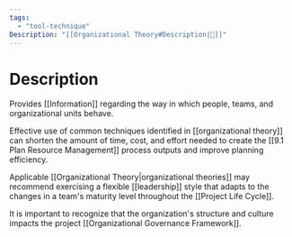 ```yaml
---
tags:
  - "tool-technique"
Description: "[[Organizational Theory#Description|📝]]"
---
```

# Description
Provides [[Information]] regarding the way in which people, teams, and organizational units behave.

Effective use of common techniques identified in [[organizational theory]] can shorten the amount of time, cost, and effort needed to create the [[9.1 Plan Resource Management]] process outputs and improve planning efficiency.

Applicable [[Organizational Theory|organizational theories]] may recommend exercising a flexible [[leadership]] style that adapts to the changes in a team's maturity level throughout the [[Project Life Cycle]].

It is important to recognize that the organization's structure and culture impacts the project [[Organizational Governance Framework]].